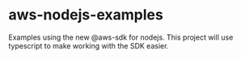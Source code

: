 # aws-nodejs-examples
Examples using the new @aws-sdk for nodejs. This project will use typescript to make working with the SDK easier.
